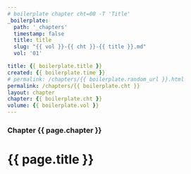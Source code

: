 ```yaml
---
# boilerplate chapter cht=00 -T 'Title'
_boilerplate:
  path: '_chapters'
  timestamp: false
  title: title
  slug: "{{ vol }}-{{ cht }}-{{ title }}.md"
  vol: '01'

title: {{ boilerplate.title }}
created: {{ boilerplate.time }}
# permalink: /chapters/{{ boilerplate.random_url }}.html
permalink: /chapters/{{ boilerplate.cht }}
layout: chapter
chapter: {{ boilerplate.cht }}
volume: {{ boilerplate.vol }}
---
```




### Chapter {{ page.chapter }}

# {{ page.title }}


